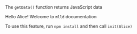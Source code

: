 The `getData()` function returns JavaScript data

Hello Alice! Welcome to `mlld` documentation

To use this feature, run `npm install` and then call `init(Alice)`